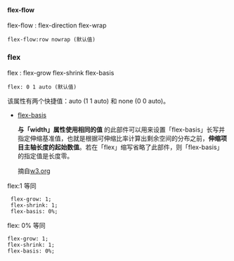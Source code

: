 #### flex-flow
flex-flow : flex-direction flex-wrap
```
flex-flow:row nowrap (默认值)
```

### flex
flex : flex-grow flex-shrink flex-basis
```
flex: 0 1 auto (默认值)
```
该属性有两个快捷值：auto (1 1 auto) 和 none (0 0 auto)。

+ [flex-basis](https://developer.mozilla.org/en-US/docs/Web/CSS/flex-basis)

  **与「width」属性使用相同的值** 的此部件可以用来设置「flex-basis」长写并指定伸缩基准值，也就是根据可伸缩比率计算出剩余空间的分布之前，**伸缩项目主轴长度的起始数值**。若在「flex」缩写省略了此部件，则「flex-basis」的指定值是长度零。
  
  摘自[w3.org](https://www.w3.org/html/ig/zh/css-flex-1/#flex-common)

flex:1 等同
```
 flex-grow: 1;
 flex-shrink: 1;
 flex-basis: 0%;
```  
flex: 0% 等同
```
flex-grow: 1;
flex-shrink: 1;
flex-basis: 0%;
```
